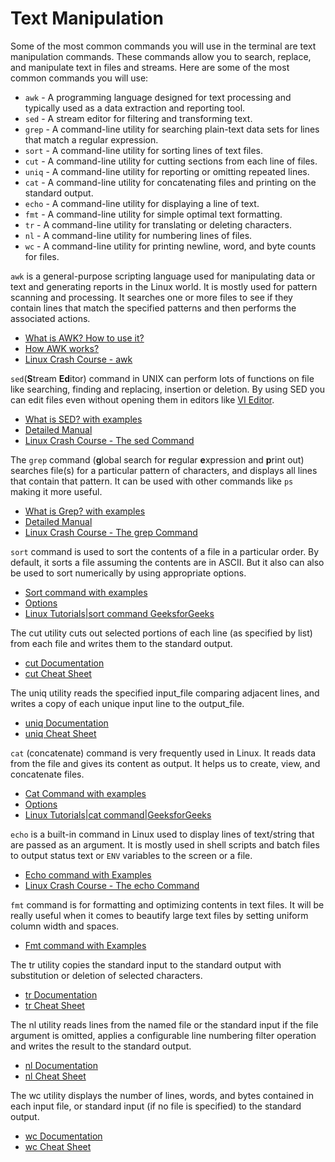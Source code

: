 # Text Manipulation

Some of the most common commands you will use in the terminal are text manipulation commands. These commands allow you to search, replace, and manipulate text in files and streams. Here are some of the most common commands you will use:

- `awk` - A programming language designed for text processing and typically used as a data extraction and reporting tool.
- `sed` - A stream editor for filtering and transforming text.
- `grep` - A command-line utility for searching plain-text data sets for lines that match a regular expression.
- `sort` - A command-line utility for sorting lines of text files.
- `cut` - A command-line utility for cutting sections from each line of files.
- `uniq` - A command-line utility for reporting or omitting repeated lines.
- `cat` - A command-line utility for concatenating files and printing on the standard output.
- `echo` - A command-line utility for displaying a line of text.
- `fmt` - A command-line utility for simple optimal text formatting.
- `tr` - A command-line utility for translating or deleting characters.
- `nl` - A command-line utility for numbering lines of files.
- `wc` - A command-line utility for printing newline, word, and byte counts for files.

`awk` is a general-purpose scripting language used for manipulating data or text and generating reports in the Linux world. It is mostly used for pattern scanning and processing. It searches one or more files to see if they contain lines that match the specified patterns and then performs the associated actions.

- [What is AWK? How to use it?](https://www.geeksforgeeks.org/awk-command-unixlinux-examples/)
- [How AWK works?](https://linuxize.com/post/awk-command/)
- [Linux Crash Course - awk](https://www.youtube.com/watch?v=oPEnvuj9QrI)

`sed`(**S**tream **Ed**itor) command in UNIX can perform lots of functions on file like searching, finding and replacing, insertion or deletion. By using SED you can edit files even without opening them in editors like [VI Editor](https://www.redhat.com/sysadmin/introduction-vi-editor).

- [What is SED? with examples](https://www.geeksforgeeks.org/sed-command-in-linux-unix-with-examples/)
- [Detailed Manual](https://www.gnu.org/software/sed/manual/sed.html)
- [Linux Crash Course - The sed Command](https://www.youtube.com/watch?v=nXLnx8ncZyE&t=218s)

The `grep` command (**g**lobal search for **r**egular **e**xpression and **p**rint out) searches file(s) for a particular pattern of characters, and displays all lines that contain that pattern. It can be used with other commands like `ps` making it more useful.

- [What is Grep? with examples](https://www.geeksforgeeks.org/grep-command-in-unixlinux/)
- [Detailed Manual](https://www.gnu.org/software/grep/manual/grep.html)
- [Linux Crash Course - The grep Command](https://www.youtube.com/watch?v=Tc_jntovCM0)

`sort` command is used to sort the contents of a file in a particular order. By default, it sorts a file assuming the contents are in ASCII. But it also can also be used to sort numerically by using appropriate options.

- [Sort command with examples](https://www.geeksforgeeks.org/sort-command-linuxunix-examples/)
- [Options](<https://en.wikipedia.org/wiki/Sort_(Unix)>)
- [Linux Tutorials|sort command GeeksforGeeks](https://www.youtube.com/watch?v=fEx5rnbDKO4)

The cut utility cuts out selected portions of each line (as specified by list) from each file and writes them to the standard output.

- [cut Documentation](https://man7.org/linux/man-pages/man1/cut.1.html)
- [cut Cheat Sheet](https://bencane.com/2012/10/22/cheat-sheet-cutting-text-with-cut/)

The uniq utility reads the specified input_file comparing adjacent lines, and writes a copy of each unique input line to the output_file.

- [uniq Documentation](https://man7.org/linux/man-pages/man1/uniq.1.html)
- [uniq Cheat Sheet](https://www.geeksforgeeks.org/uniq-command-in-linux-with-examples/)

`cat` (concatenate) command is very frequently used in Linux. It reads data from the file and gives its content as output. It helps us to create, view, and concatenate files.

- [Cat Command with examples](https://www.tecmint.com/13-basic-cat-command-examples-in-linux/)
- [Options](<https://en.wikipedia.org/wiki/Cat_(Unix)>)
- [Linux Tutorials|cat command|GeeksforGeeks](https://www.youtube.com/watch?v=exj5WMUJ11g)

`echo` is a built-in command in Linux used to display lines of text/string that are passed as an argument. It is mostly used in shell scripts and batch files to output status text or `ENV` variables to the screen or a file.

- [Echo command with Examples](https://www.tecmint.com/echo-command-in-linux/)
- [Linux Crash Course - The echo Command](https://www.youtube.com/watch?v=S_ySzMHxMjw)

`fmt` command is for formatting and optimizing contents in text files. It will be really useful when it comes to beautify large text files by setting uniform column width and spaces.

- [Fmt command with Examples](https://www.devopsroles.com/fmt-command-in-linux-with-example/)

The tr utility copies the standard input to the standard output with substitution or deletion of selected characters.

- [tr Documentation](https://linuxcommand.org/lc3_man_pages/tr1.html)
- [tr Cheat Sheet](https://linuxopsys.com/topics/tr-command-in-linux)

The nl utility reads lines from the named file or the standard input if the file argument is omitted, applies a configurable line numbering filter operation and writes the result to the standard output.

- [nl Documentation](https://man7.org/linux/man-pages/man1/nl.1.html)
- [nl Cheat Sheet](https://www.geeksforgeeks.org/nl-command-in-linux-with-examples/)

The wc utility displays the number of lines, words, and bytes contained in each input file, or standard input (if no file is specified) to the standard output.

- [wc Documentation](https://linux.die.net/man/1/wc)
- [wc Cheat Sheet](https://onecompiler.com/cheatsheets/wc)
